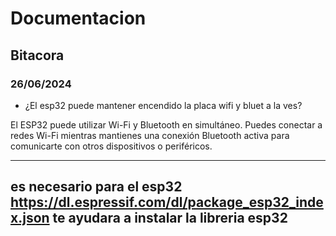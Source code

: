 # Documentacion

## Bitacora

### 26/06/2024

* ¿El esp32 puede mantener encendido la placa wifi y  bluet a la ves?

El ESP32 puede utilizar Wi-Fi y Bluetooth en simultáneo. Puedes conectar a redes Wi-Fi mientras mantienes una conexión Bluetooth activa para comunicarte con otros dispositivos o periféricos. 

-----------------------------------------------------------------------------------------
es necesario para el esp32
https://dl.espressif.com/dl/package_esp32_index.json
te ayudara a instalar la libreria esp32 
-----------------------------------------------------------------------------------------
